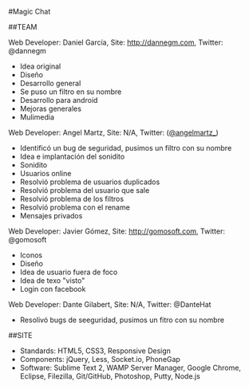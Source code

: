 #Magic Chat

##TEAM

Web Developer: Daniel García,
Site: http://dannegm.com,
Twitter: @dannegm

- Idea original
- Diseño
- Desarrollo general
- Se puso un filtro en su nombre
- Desarrollo para android
- Mejoras generales
- Mulimedia

Web Developer: Angel Martz,
Site: N/A,
Twitter: ([@angelmartz_](http://twitter.com/angelmartz_))

- Identificó un bug de seguridad, pusimos un filtro con su nombre
- Idea e implantación del sonidito
- Sonidito
- Usuarios online
- Resolvió problema de usuarios duplicados
- Resolvió problema del usuario que sale
- Resolvió problema de los filtros
- Resolvió problema con el rename
- Mensajes privados

Web Developer: Javier Gómez,
Site: http://gomosoft.com,
Twitter: @gomosoft

- Iconos
- Diseño
- Idea de usuario fuera de foco
- Idea de texo "visto"
- Login con facebook

Web Developer: Dante Gilabert,
Site: N/A,
Twitter: @DanteHat

- Resolivó bugs de seeguridad, pusimos un fitro con su nombre

##SITE
- Standards: HTML5, CSS3, Responsive Design
- Components: jQuery, Less, Socket.io, PhoneGap
- Software: Sublime Text 2, WAMP Server Manager, Google Chrome, Eclipse, Filezilla, Git/GitHub, Photoshop, Putty, Node.js